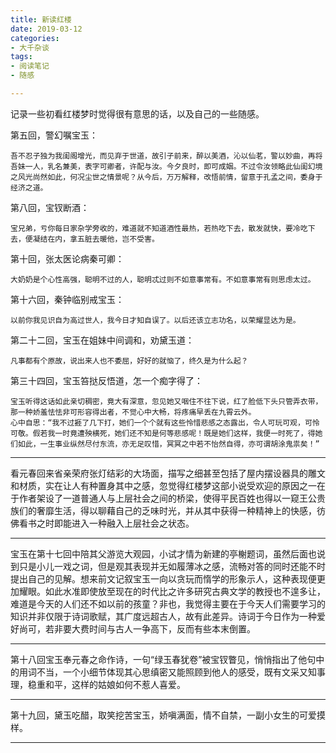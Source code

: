 ```yaml
---
title: 新读红楼
date: 2019-03-12
categories:
- 大千杂谈
tags:
- 阅读笔记
- 随感

---
```


记录一些初看红楼梦时觉得很有意思的话，以及自己的一些随感。

第五回，警幻嘱宝玉：

	吾不忍子独为我闺阁增光，而见弃于世道，故引子前来，醉以美酒，沁以仙茗，警以妙曲，再将吾妹一人，乳名兼美，表字可卿者，许配与汝。今夕良时，即可成姻。不过令汝领略此仙闺幻境之风光尚然如此，何况尘世之情景呢？从今后，万万解释，改悟前情，留意于孔孟之间，委身于经济之道。

第八回，宝钗断酒：

	宝兄弟，亏你每日家杂学旁收的，难道就不知道酒性最热，若热吃下去，散发就快，要冷吃下去，便凝结在内，拿五脏去暖他，岂不受害。

第十回，张太医论病秦可卿：

	大奶奶是个心性高强，聪明不过的人，聪明忒过则不如意事常有。不如意事常有则思虑太过。

第十六回，秦钟临别戒宝玉：

	以前你我见识自为高过世人，我今日才知自误了。以后还该立志功名，以荣耀显达为是。

第二十二回，宝玉在姐妹中间调和，劝黛玉道：

	凡事都有个原故，说出来人也不委屈，好好的就恼了，终久是为什么起？

第三十四回，宝玉笞挞反悟道，怎一个痴字得了：

	宝玉听得这话如此亲切稠密，竟大有深意，忽见她又咽住不往下说，红了脸低下头只管弄衣带，那一种娇羞怯怯非可形容得出者，不觉心中大畅，将疼痛早丢在九霄云外。
	心中自思：“我不过捱了几下打，她们一个个就有这些怜惜悲感之态露出，令人可玩可观，可怜可敬。假若我一时竟遭殃横死，她们还不知是何等悲感呢！既是她们这样，我便一时死了，得她们如此，一生事业纵然尽付东流，亦无足叹惜，冥冥之中若不怡然自得，亦可谓胡涂鬼祟矣！”

---

看元春回来省亲荣府张灯结彩的大场面，描写之细甚至包括了屋内摆设器具的雕文和材质，实在让人有种置身其中之感，忽觉得红楼梦这部小说受欢迎的原因之一在于作者架设了一道普通人与上层社会之间的桥梁，使得平民百姓也得以一窥王公贵族们的奢靡生活，得以聊藉自己的乏味时光，并从其中获得一种精神上的快感，彷佛看书之时即能进入一种融入上层社会之状态。

---

宝玉在第十七回中陪其父游览大观园，小试才情为新建的亭榭题词，虽然后面也说到只是小儿一戏之词，但是观其表现并无如履薄冰之感，流畅对答的同时还能不时提出自己的见解。想来前文记叙宝玉一向以贪玩而惰学的形象示人，这种表现便更加耀眼。如此水准即使放至现在的时代比之许多研究古典文学的教授也不遑多让，难道是今天的人们还不如以前的孩童？非也，我觉得主要在于今天人们需要学习的知识并非仅限于诗词歌赋，其广度远超古人，故有此差异。诗词于今日作为一种爱好尚可，若非要大费时间与古人一争高下，反而有些本末倒置。

---

第十八回宝玉奉元春之命作诗，一句“绿玉春犹卷”被宝钗瞥见，悄悄指出了他句中的用词不当，一个小细节体现其心思缜密又能照顾到他人的感受，既有文采又知事理，稳重和平，这样的姑娘如何不惹人喜爱。

---

第十九回，黛玉吃醋，取笑挖苦宝玉，娇嗔满面，情不自禁，一副小女生的可爱摸样。

---

